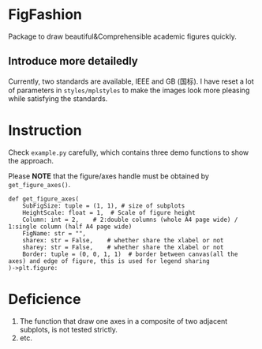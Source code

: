 # FigFashion
 Package to draw beautiful&Comprehensible academic figures quickly.

## Introduce more detailedly
Currently, two standards are available, IEEE and GB (国标). I have reset a lot of parameters in `styles/mplstyles` to make the images look more pleasing while satisfying the standards.

# Instruction
Check `example.py` carefully, which contains three demo functions to show the approach. 

Please **NOTE** that the figure/axes handle must be obtained by `get_figure_axes()`.

```
def get_figure_axes(
    SubFigSize: tuple = (1, 1), # size of subplots
    HeightScale: float = 1,  # Scale of figure height
    Column: int = 2,    # 2:double columns (whole A4 page wide) / 1:single column (half A4 page wide)
    FigName: str = "",  
    sharex: str = False,    # whether share the xlabel or not
    sharey: str = False,    # whether share the xlabel or not
    Border: tuple = (0, 0, 1, 1)  # border between canvas(all the axes) and edge of figure, this is used for legend sharing
)->plt.figure:

```

# Deficience
1. The function that draw one axes in a composite of two adjacent subplots, is not tested strictly.
2. etc.